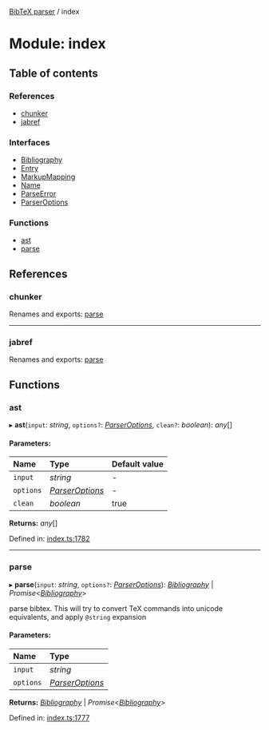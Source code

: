 [BibTeX parser](../README.md) / index

# Module: index

## Table of contents

### References

- [chunker](index.md#chunker)
- [jabref](index.md#jabref)

### Interfaces

- [Bibliography](../interfaces/index.bibliography.md)
- [Entry](../interfaces/index.entry.md)
- [MarkupMapping](../interfaces/index.markupmapping.md)
- [Name](../interfaces/index.name.md)
- [ParseError](../interfaces/index.parseerror.md)
- [ParserOptions](../interfaces/index.parseroptions.md)

### Functions

- [ast](index.md#ast)
- [parse](index.md#parse)

## References

### chunker

Renames and exports: [parse](chunker.md#parse)

___

### jabref

Renames and exports: [parse](jabref.md#parse)

## Functions

### ast

▸ **ast**(`input`: *string*, `options?`: [*ParserOptions*](../interfaces/index.parseroptions.md), `clean?`: *boolean*): *any*[]

#### Parameters:

Name | Type | Default value |
:------ | :------ | :------ |
`input` | *string* | - |
`options` | [*ParserOptions*](../interfaces/index.parseroptions.md) | - |
`clean` | *boolean* | true |

**Returns:** *any*[]

Defined in: [index.ts:1782](https://github.com/retorquere/bibtex-parser/blob/master/index.ts#L1782)

___

### parse

▸ **parse**(`input`: *string*, `options?`: [*ParserOptions*](../interfaces/index.parseroptions.md)): [*Bibliography*](../interfaces/index.bibliography.md) \| *Promise*<[*Bibliography*](../interfaces/index.bibliography.md)\>

parse bibtex. This will try to convert TeX commands into unicode equivalents, and apply `@string` expansion

#### Parameters:

Name | Type |
:------ | :------ |
`input` | *string* |
`options` | [*ParserOptions*](../interfaces/index.parseroptions.md) |

**Returns:** [*Bibliography*](../interfaces/index.bibliography.md) \| *Promise*<[*Bibliography*](../interfaces/index.bibliography.md)\>

Defined in: [index.ts:1777](https://github.com/retorquere/bibtex-parser/blob/master/index.ts#L1777)
